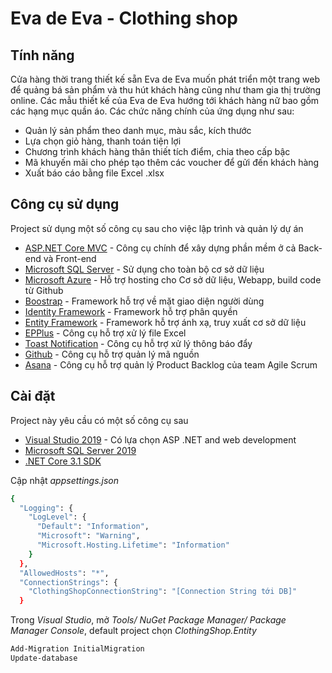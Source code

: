 # Eva de Eva - Clothing shop
## Tính năng

Cửa hàng thời trang thiết kế sẵn Eva de Eva muốn phát triển một trang web để quảng bá sản phẩm và thu hút khách hàng cũng như tham gia thị trường online. Các mẫu thiết kế của Eva de Eva hướng tới khách hàng nữ bao gồm các hạng mục quần áo. Các chức năng chính của ứng dụng như sau:
- Quản lý sản phẩm theo danh mục, màu sắc, kích thước
- Lựa chọn giỏ hàng, thanh toán tiện lợi
- Chương trình khách hàng thân thiết tích điểm, chia theo cấp bậc
- Mã khuyến mãi cho phép tạo thêm các voucher để gửi đến khách hàng
- Xuất báo cáo bằng file Excel .xlsx

## Công cụ sử dụng

Project sử dụng một số công cụ sau cho việc lập trình và quản lý dự án

- [ASP.NET Core MVC] - Công cụ chính để xây dựng phần mềm ở cả Back-end và Front-end
- [Microsoft SQL Server] - Sử dụng cho toàn bộ cơ sở dữ liệu
- [Microsoft Azure] - Hỗ trợ hosting cho Cơ sở dữ liệu, Webapp, build code từ Github
- [Boostrap] - Framework hỗ trợ về mặt giao diện người dùng
- [Identity Framework] - Framework hỗ trợ phân quyền
- [Entity Framework] - Framework hỗ trợ ánh xạ, truy xuất cơ sở dữ liệu
- [EPPlus] - Công cụ hỗ trợ xử lý file Excel
- [Toast Notification] - Công cụ hỗ trợ xử lý thông báo đẩy
- [Github] - Công cụ hỗ trợ quản lý mã nguồn
- [Asana] - Công cụ hỗ trợ quản lý Product Backlog của team Agile Scrum


## Cài đặt

Project này yêu cầu có một số công cụ sau
- [Visual Studio 2019] - Có lựa chọn ASP .NET and web development
- [Microsoft SQL Server 2019]
- [.NET Core 3.1 SDK]

Cập nhật _appsettings.json_
```sh
{
  "Logging": {
    "LogLevel": {
      "Default": "Information",
      "Microsoft": "Warning",
      "Microsoft.Hosting.Lifetime": "Information"
    }
  },
  "AllowedHosts": "*",
  "ConnectionStrings": {
    "ClothingShopConnectionString": "[Connection String tới DB]"
  }
```

Trong _Visual Studio_, mở _Tools/ NuGet Package Manager/ Package Manager Console_, default project chọn _ClothingShop.Entity_

```sh
Add-Migration InitialMigration
Update-database
```

[//]: # (These are reference links used in the body of this note and get stripped out when the markdown processor does its job. There is no need to format nicely because it shouldn't be seen. Thanks SO - http://stackoverflow.com/questions/4823468/store-comments-in-markdown-syntax)

[ASP.NET Core MVC]: <https://dotnet.microsoft.com/en-us/download/dotnet/3.1>
[Microsoft SQL Server]: <https://www.microsoft.com/en-US/sql-server/sql-server-downloads>
[Microsoft Azure]: <https://azure.microsoft.com/en-us/>
[Boostrap]: <https://getbootstrap.com/>
[Identity Framework]: <https://docs.microsoft.com/en-us/aspnet/core/security/authentication/identity?view=aspnetcore-6.0&tabs=visual-studio>
[Entity Framework]: <https://entityframework.net/>
[EPPlus]: <https://www.epplussoftware.com/>
[Toast Notification]: <https://github.com/aspnetcorehero/ToastNotification>
[Github]: <https://github.com/>
[Asana]: <https://asana.com/>
[Visual Studio 2019]: <https://visualstudio.microsoft.com/vs/older-downloads/>
[Microsoft SQL Server 2019]: <https://www.microsoft.com/en-US/sql-server/sql-server-downloads>
[.NET Core 3.1 SDK]: <https://dotnet.microsoft.com/en-us/download/dotnet/3.1>
